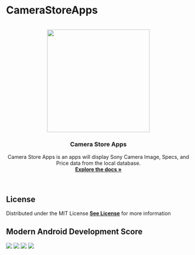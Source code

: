 # CameraStoreApps
<!-- PROJECT LOGO -->
<p align="center">
  <br>
  <img  width="280px" src="https://github.com/mas-diq/StoreCameraApps/blob/master/app/src/main/res/drawable/camera.png" />
  <h3 align="center">Camera Store Apps</h3>
  <p align="center">
   Camera Store Apps is an apps will display Sony Camera Image, Specs, and Price data from the local database.
    <br />
    <a href="https://github.com/mas-diq/StoreCameraApps"><strong>Explore the docs »</strong></a>
  </p>
</p>
<br>

## License
<p align="left">
  Distributed under the MIT License
<a href="hhttps://github.com/mas-diq/CameraStoreApps/blob/master/LICENSE"><strong>See License</strong></a> 
  for more information
</p>

## Modern Android Development Score
<!-- MAD Score -->
 <img src="https://github.com/mas-diq/StoreCameraApps/blob/master/summary.png" />
 <img src="https://github.com/mas-diq/StoreCameraApps/blob/master/kotlin.png" />
 <img src="https://github.com/mas-diq/StoreCameraApps/blob/master/studio.png" />
 <img src="https://github.com/mas-diq/StoreCameraApps/blob/master/jetpack.png" />
